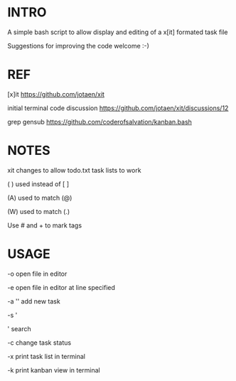 # INTRO
A simple bash script to allow display and editing of a x[it] formated task file

Suggestions for improving the code welcome :-)

# REF
[x]it https://github.com/jotaen/xit

initial terminal code discussion https://github.com/jotaen/xit/discussions/12

grep gensub https://github.com/coderofsalvation/kanban.bash

# NOTES
xit changes to allow todo.txt task lists to work

( ) used instead of [ ] 

(A) used to match (@)

(W) used to match (.)

Use # and + to mark tags

# USAGE
-o open file in editor

-e <line> open file in editor at line specified

-a '<new task>' add new task

-s '<search term>' search

-c <line> <new status> change task status

-x print task list in terminal

-k print kanban view in terminal
